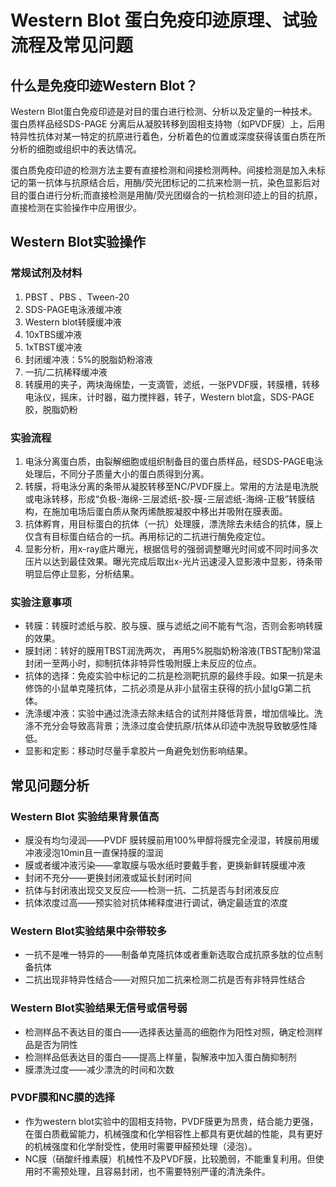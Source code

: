 # Western Blot 蛋白免疫印迹原理、试验流程及常见问题


## 什么是免疫印迹Western Blot？

Western Blot蛋白免疫印迹是对目的蛋白进行检测、分析以及定量的一种技术。蛋白质样品经SDS-PAGE 分离后从凝胶转移到固相支持物（如PVDF膜）上，后用特异性抗体对某一特定的抗原进行着色，分析着色的位置或深度获得该蛋白质在所分析的细胞或组织中的表达情况。

蛋白质免疫印迹的检测方法主要有直接检测和间接检测两种。间接检测是加入未标记的第一抗体与抗原结合后，用酶/荧光团标记的二抗来检测一抗，染色显影后对目的蛋白进行分析;而直接检测是用酶/荧光团缀合的一抗检测印迹上的目的抗原，直接检测在实验操作中应用很少。


## Western Blot实验操作

### 常规试剂及材料

1. PBST 、PBS 、Tween-20
2. SDS-PAGE电泳液缓冲液
3. Western blot转膜缓冲液
4. 10xTBS缓冲液
5. 1xTBST缓冲液
6. 封闭缓冲液：5%的脱脂奶粉溶液
7. 一抗/二抗稀释缓冲液
8. 转膜用的夹子，两块海绵垫，一支滴管，滤纸，一张PVDF膜，转膜槽，转移电泳仪，摇床，计时器，磁力搅拌器，转子，Western blot盒，SDS-PAGE胶，脱脂奶粉

### 实验流程

1. 电泳分离蛋白质，由裂解细胞或组织制备目的蛋白质样品，经SDS-PAGE电泳处理后，不同分子质量大小的蛋白质得到分离。
2. 转膜，将电泳分离的条带从凝胶转移至NC/PVDF膜上。常用的方法是电洗脱或电泳转移，形成“负极-海绵-三层滤纸-胶-膜-三层滤纸-海绵-正极”转膜结构，在施加电场后蛋白质从聚丙烯酰胺凝胶中移出并吸附在膜表面。
3. 抗体孵育，用目标蛋白的抗体（一抗）处理膜，漂洗除去未结合的抗体，膜上仅含有目标蛋白结合的一抗。再用标记的二抗进行酶免疫定位。
4. 显影分析，用x-ray底片曝光，根据信号的强弱调整曝光时间或不同时间多次压片以达到最佳效果。曝光完成后取出x-光片迅速浸入显影液中显影，待条带明显后停止显影，分析结果。


### 实验注意事项

- 转膜：转膜时滤纸与胶、胶与膜、膜与滤纸之间不能有气泡，否则会影响转膜的效果。
- 膜封闭：转好的膜用TBST润洗两次， 再用5%脱脂奶粉溶液(TBST配制)常温封闭一至两小时，抑制抗体非特异性吸附膜上未反应的位点。
- 抗体的选择：免疫实验中标记的二抗是检测靶抗原的最终手段。如果一抗是未修饰的小鼠单克隆抗体，二抗必须是从非小鼠宿主获得的抗小鼠IgG第二抗体。
- 洗涤缓冲液：实验中通过洗涤去除未结合的试剂并降低背景，增加信噪比。洗涤不充分会导致高背景；洗涤过度会使抗原/抗体从印迹中洗脱导致敏感性降低。
- 显影和定影：移动时尽量手拿胶片一角避免划伤影响结果。

## 常见问题分析

### Western Blot 实验结果背景值高

- 膜没有均匀浸润——PVDF 膜转膜前用100%甲醇将膜完全浸湿，转膜前用缓冲液浸泡10min且一直保持膜的湿润
- 膜或者缓冲液污染——拿取膜与吸水纸时要戴手套，更换新鲜转膜缓冲液
- 封闭不充分——更换封闭液或延长封闭时间
- 抗体与封闭液出现交叉反应——检测一抗、二抗是否与封闭液反应
- 抗体浓度过高——预实验对抗体稀释度进行调试，确定最适宜的浓度

### Western Blot实验结果中杂带较多

- 一抗不是唯一特异的——制备单克隆抗体或者重新选取合成抗原多肽的位点制备抗体
- 二抗出现非特异性结合——对照只加二抗来检测二抗是否有非特异性结合

### Western Blot实验结果无信号或信号弱

- 检测样品不表达目的蛋白——选择表达量高的细胞作为阳性对照，确定检测样品是否为阴性
- 检测样品低表达目的蛋白——提高上样量，裂解液中加入蛋白酶抑制剂
- 膜漂洗过度——减少漂洗的时间和次数

### PVDF膜和NC膜的选择

- 作为western blot实验中的固相支持物，PVDF膜更为昂贵，结合能力更强，在蛋白质截留能力，机械强度和化学相容性上都具有更优越的性能，具有更好的机械强度和化学耐受性，使用时需要甲醛预处理（浸泡）。
- NC膜（硝酸纤维素膜）机械性不及PVDF膜，比较脆弱，不能重复利用。但使用时不需预处理，且容易封闭，也不需要特别严谨的清洗条件。
